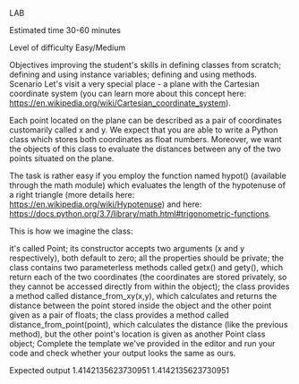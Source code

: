 LAB

Estimated time
30-60 minutes

Level of difficulty
Easy/Medium

Objectives
improving the student's skills in defining classes from scratch;
defining and using instance variables;
defining and using methods.
Scenario
Let's visit a very special place - a plane with the Cartesian coordinate system (you can learn more about this concept here: https://en.wikipedia.org/wiki/Cartesian_coordinate_system).

Each point located on the plane can be described as a pair of coordinates customarily called x and y. We expect that you are able to write a Python class which stores both coordinates as float numbers. Moreover, we want the objects of this class to evaluate the distances between any of the two points situated on the plane.

The task is rather easy if you employ the function named hypot() (available through the math module) which evaluates the length of the hypotenuse of a right triangle (more details here: https://en.wikipedia.org/wiki/Hypotenuse) and here: https://docs.python.org/3.7/library/math.html#trigonometric-functions.

This is how we imagine the class:

it's called Point;
its constructor accepts two arguments (x and y respectively), both default to zero;
all the properties should be private;
the class contains two parameterless methods called getx() and gety(), which return each of the two coordinates (the coordinates are stored privately, so they cannot be accessed directly from within the object);
the class provides a method called distance_from_xy(x,y), which calculates and returns the distance between the point stored inside the object and the other point given as a pair of floats;
the class provides a method called distance_from_point(point), which calculates the distance (like the previous method), but the other point's location is given as another Point class object;
Complete the template we've provided in the editor and run your code and check whether your output looks the same as ours.

Expected output
1.4142135623730951
1.4142135623730951

